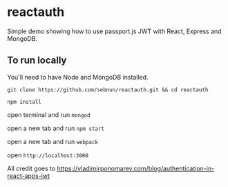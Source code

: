 # reactauth

Simple demo showing how to use passport.js JWT with React, Express and MongoDB.

## To run locally

You'll need to have Node and MongoDB installed.

`git clone https://github.com/sebnun/reactauth.git && cd reactauth`

`npm install`

open terminal and run `mongod`

open a new tab and run `npm start`

open a new tab and run `webpack`

open `http://localhost:3000`

All credit goes to https://vladimirponomarev.com/blog/authentication-in-react-apps-jwt

